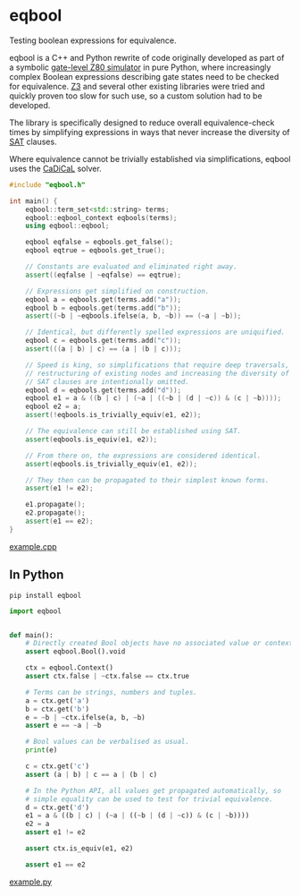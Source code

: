 # eqbool
Testing boolean expressions for equivalence.

eqbool is a C++ and Python rewrite of code originally developed as part
of a symbolic [gate-level Z80 simulator](https://github.com/kosarev/z80/tree/master/tests/z80sim) in pure Python, where
increasingly complex Boolean expressions describing gate states need to
be checked for equivalence.
[Z3](https://github.com/Z3Prover/z3) and several other existing libraries were tried and quickly proven
too slow for such use, so a custom solution had to be developed.

The library is specifically designed to reduce overall equivalence-check
times by simplifying expressions in ways that never increase the
diversity of [SAT](https://en.wikipedia.org/wiki/Boolean_satisfiability_problem) clauses.

Where equivalence cannot be trivially established via simplifications,
eqbool uses the [CaDiCaL](https://github.com/arminbiere/cadical) solver.


```c++
#include "eqbool.h"

int main() {
    eqbool::term_set<std::string> terms;
    eqbool::eqbool_context eqbools(terms);
    using eqbool::eqbool;

    eqbool eqfalse = eqbools.get_false();
    eqbool eqtrue = eqbools.get_true();

    // Constants are evaluated and eliminated right away.
    assert((eqfalse | ~eqfalse) == eqtrue);

    // Expressions get simplified on construction.
    eqbool a = eqbools.get(terms.add("a"));
    eqbool b = eqbools.get(terms.add("b"));
    assert((~b | ~eqbools.ifelse(a, b, ~b)) == (~a | ~b));

    // Identical, but differently spelled expressions are uniquified.
    eqbool c = eqbools.get(terms.add("c"));
    assert(((a | b) | c) == (a | (b | c)));

    // Speed is king, so simplifications that require deep traversals,
    // restructuring of existing nodes and increasing the diversity of
    // SAT clauses are intentionally omitted.
    eqbool d = eqbools.get(terms.add("d"));
    eqbool e1 = a & ((b | c) | (~a | ((~b | (d | ~c)) & (c | ~b))));
    eqbool e2 = a;
    assert(!eqbools.is_trivially_equiv(e1, e2));

    // The equivalence can still be established using SAT.
    assert(eqbools.is_equiv(e1, e2));

    // From there on, the expressions are considered identical.
    assert(eqbools.is_trivially_equiv(e1, e2));

    // They then can be propagated to their simplest known forms.
    assert(e1 != e2);

    e1.propagate();
    e2.propagate();
    assert(e1 == e2);
}
```
[example.cpp](https://github.com/kosarev/eqbool/blob/master/example.cpp)


## In Python

```shell
pip install eqbool
```

```python
import eqbool


def main():
    # Directly created Bool objects have no associated value or context.
    assert eqbool.Bool().void

    ctx = eqbool.Context()
    assert ctx.false | ~ctx.false == ctx.true

    # Terms can be strings, numbers and tuples.
    a = ctx.get('a')
    b = ctx.get('b')
    e = ~b | ~ctx.ifelse(a, b, ~b)
    assert e == ~a | ~b

    # Bool values can be verbalised as usual.
    print(e)

    c = ctx.get('c')
    assert (a | b) | c == a | (b | c)

    # In the Python API, all values get propagated automatically, so
    # simple equality can be used to test for trivial equivalence.
    d = ctx.get('d')
    e1 = a & ((b | c) | (~a | ((~b | (d | ~c)) & (c | ~b))))
    e2 = a
    assert e1 != e2

    assert ctx.is_equiv(e1, e2)

    assert e1 == e2
```
[example.py](https://github.com/kosarev/eqbool/blob/master/example.py)
